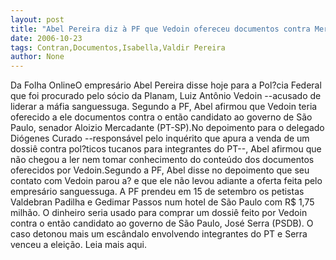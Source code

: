 ```yaml
---
layout: post
title: "Abel Pereira diz à PF que Vedoin ofereceu documentos contra Mercadante"
date: 2006-10-23
tags: Contran,Documentos,Isabella,Valdir Pereira
author: None
---
```

Da Folha OnlineO empresário Abel Pereira disse hoje para a Pol?cia Federal que foi procurado pelo sócio da Planam, Luiz Antônio Vedoin --acusado de liderar a máfia sanguessuga. Segundo a PF, Abel afirmou que Vedoin teria oferecido a ele documentos contra o então candidato ao governo de São Paulo, senador Aloizio Mercadante (PT-SP).No depoimento para o delegado Diógenes Curado --responsável pelo inquérito que apura a venda de um dossiê contra pol?ticos tucanos para integrantes do PT--, Abel afirmou que não chegou a ler nem tomar conhecimento do conteúdo dos documentos oferecidos por Vedoin.Segundo a PF, Abel disse no depoimento que seu contato com Vedoin parou a? e que ele não levou adiante a oferta feita pelo empresário sanguessuga. A PF prendeu em 15 de setembro os petistas Valdebran Padilha e Gedimar Passos num hotel de São Paulo com R$ 1,75 milhão. O dinheiro seria usado para comprar um dossiê feito por Vedoin contra o então candidato ao governo de São Paulo, José Serra (PSDB). O caso detonou mais um escândalo envolvendo integrantes do PT e Serra venceu a eleição.
Leia mais aqui. 